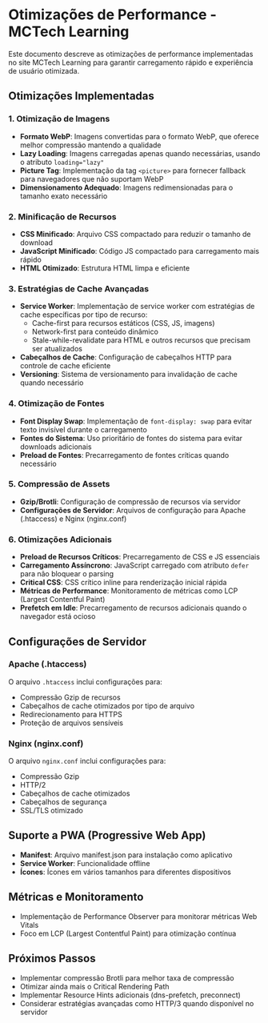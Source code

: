 # Otimizações de Performance - MCTech Learning

Este documento descreve as otimizações de performance implementadas no site MCTech Learning para garantir carregamento rápido e experiência de usuário otimizada.

## Otimizações Implementadas

### 1. Otimização de Imagens
- **Formato WebP**: Imagens convertidas para o formato WebP, que oferece melhor compressão mantendo a qualidade
- **Lazy Loading**: Imagens carregadas apenas quando necessárias, usando o atributo `loading="lazy"`
- **Picture Tag**: Implementação da tag `<picture>` para fornecer fallback para navegadores que não suportam WebP
- **Dimensionamento Adequado**: Imagens redimensionadas para o tamanho exato necessário

### 2. Minificação de Recursos
- **CSS Minificado**: Arquivo CSS compactado para reduzir o tamanho de download
- **JavaScript Minificado**: Código JS compactado para carregamento mais rápido
- **HTML Otimizado**: Estrutura HTML limpa e eficiente

### 3. Estratégias de Cache Avançadas
- **Service Worker**: Implementação de service worker com estratégias de cache específicas por tipo de recurso:
  - Cache-first para recursos estáticos (CSS, JS, imagens)
  - Network-first para conteúdo dinâmico
  - Stale-while-revalidate para HTML e outros recursos que precisam ser atualizados
- **Cabeçalhos de Cache**: Configuração de cabeçalhos HTTP para controle de cache eficiente
- **Versioning**: Sistema de versionamento para invalidação de cache quando necessário

### 4. Otimização de Fontes
- **Font Display Swap**: Implementação de `font-display: swap` para evitar texto invisível durante o carregamento
- **Fontes do Sistema**: Uso prioritário de fontes do sistema para evitar downloads adicionais
- **Preload de Fontes**: Precarregamento de fontes críticas quando necessário

### 5. Compressão de Assets
- **Gzip/Brotli**: Configuração de compressão de recursos via servidor
- **Configurações de Servidor**: Arquivos de configuração para Apache (.htaccess) e Nginx (nginx.conf)

### 6. Otimizações Adicionais
- **Preload de Recursos Críticos**: Precarregamento de CSS e JS essenciais
- **Carregamento Assíncrono**: JavaScript carregado com atributo `defer` para não bloquear o parsing
- **Critical CSS**: CSS crítico inline para renderização inicial rápida
- **Métricas de Performance**: Monitoramento de métricas como LCP (Largest Contentful Paint)
- **Prefetch em Idle**: Precarregamento de recursos adicionais quando o navegador está ocioso

## Configurações de Servidor

### Apache (.htaccess)
O arquivo `.htaccess` inclui configurações para:
- Compressão Gzip de recursos
- Cabeçalhos de cache otimizados por tipo de arquivo
- Redirecionamento para HTTPS
- Proteção de arquivos sensíveis

### Nginx (nginx.conf)
O arquivo `nginx.conf` inclui configurações para:
- Compressão Gzip
- HTTP/2
- Cabeçalhos de cache otimizados
- Cabeçalhos de segurança
- SSL/TLS otimizado

## Suporte a PWA (Progressive Web App)
- **Manifest**: Arquivo manifest.json para instalação como aplicativo
- **Service Worker**: Funcionalidade offline
- **Ícones**: Ícones em vários tamanhos para diferentes dispositivos

## Métricas e Monitoramento
- Implementação de Performance Observer para monitorar métricas Web Vitals
- Foco em LCP (Largest Contentful Paint) para otimização contínua

## Próximos Passos
- Implementar compressão Brotli para melhor taxa de compressão
- Otimizar ainda mais o Critical Rendering Path
- Implementar Resource Hints adicionais (dns-prefetch, preconnect)
- Considerar estratégias avançadas como HTTP/3 quando disponível no servidor